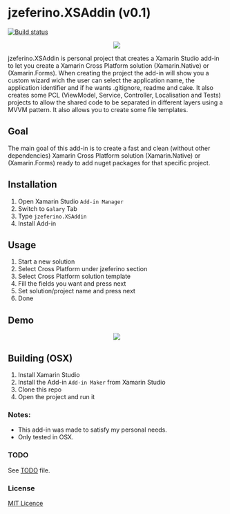 ﻿# jzeferino.XSAddin (v0.1)

[![Build status](https://ci.appveyor.com/api/projects/status/2s6v7xgxobnr64of?svg=true)](https://ci.appveyor.com/project/jzeferino/jzeferino-xsaddin)

<p align="center">
  <img src="https://github.com/jzeferino/jzeferino.XSAddin/blob/master/art/icon.png?raw=true"/>
</p>

jzeferino.XSAddin is personal project that creates a Xamarin Studio add-in to let you create a Xamarin Cross Platform solution (Xamarin.Native) or (Xamarin.Forms).
When creating the project the add-in will show you a custom wizard wich the user can select the application name, the application identifier and if he wants .gitignore, readme and cake.
It also creates some PCL (ViewModel, Service, Controller, Localisation and Tests) projects to allow the shared code to be separated in different layers using a MVVM pattern.
It also allows you to create some file templates.

## Goal
The main goal of this add-in is to create a fast and clean (without other dependencies) Xamarin Cross Platform solution (Xamarin.Native) or (Xamarin.Forms) ready to add nuget packages for that specific project.

## Installation
1. Open Xamarin Studio `Add-in Manager`
2. Switch to `Galary` Tab
  1. Type `jzeferino.XSAddin`
  2. Install Add-in

## Usage
1. Start a new solution
2. Select Cross Platform under jzeferino section
3. Select Cross Platform solution template
4. Fill the fields you want and press next
5. Set solution/project name and press next
6. Done

## Demo
<p align="center">
  <img src="https://github.com/jzeferino/jzeferino.XSAddin/blob/master/art/demo_template.gif?raw=true"/>
</p>

## Building (OSX)
1. Install Xamarin Studio
2. Install the Add-in `Add-in Maker` from Xamarin Studio
3. Clone this repo
4. Open the project and run it

### Notes:
* This add-in was made to satisfy my personal needs.
* Only tested in OSX.

### TODO
See [TODO](TODO.md) file.

### License
[MIT Licence](LICENSE) 
